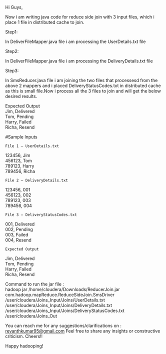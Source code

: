 Hi Guys,

Now i am writing java code for reduce side join with 3 input files, which i place 1 file in distributed cache to join.

Step1:

In DeliverFileMapper.java file i am processing the UserDetails.txt file

Step2:

In DeliverFileMapper.java file i am processing the DeliveryDetails.txt file

Step3:

In SmsReducer.java file i am joining the two files that processesd from the above 2 mappers and i placed DeliveryStatusCodes.txt in distributed cache as this is small file.Now i process all the 3 files to join and will get the below desired results.

   Expected Output                                     
Jim, Delivered                                                          
Tom, Pending                                                       
Harry, Failed                              
Richa, Resend                                      

  #Sample Inputs    

    File 1 – UserDetails.txt             
123456, Jim     
456123, Tom    
789123, Harry     
789456, Richa      

    File 2 – DeliveryDetails.txt
123456, 001   
456123, 002    
789123, 003    
789456, 004    

    File 3 – DeliveryStatusCodes.txt
001, Delivered  
002, Pending   
003, Failed   
004, Resend   

    Expected Output
Jim, Delivered   
Tom, Pending   
Harry, Failed   
Richa, Resend   

Command to run the jar file :     
hadoop jar /home/cloudera/Downloads/ReducerJoin.jar com.hadoop.mapReduce.ReduceSideJoin.SmsDriver /user/cloudera/Joins_Input/Joins/UserDetails.txt /user/cloudera/Joins_Input/Joins/DeliveryDetails.txt /user/cloudera/Joins_Input/Joins/DeliveryStatusCodes.txt /user/cloudera/Joins_Out


You can reach me for any suggestions/clarifications on : revanthkumar95@gmail.com
Feel free to share any insights or constructive criticism. Cheers!!

Happy hadooping!



